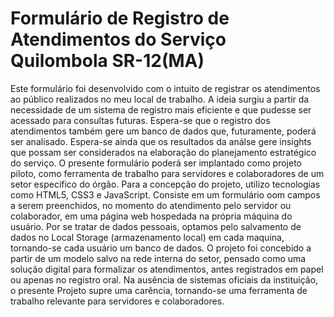 # Formulário de Registro de Atendimentos do Serviço Quilombola SR-12(MA)
Este formulário foi desenvolvido com o intuito de registrar os atendimentos ao público realizados no meu local de trabalho. A ideia surgiu a partir da necessidade de um sistema de registro mais eficiente e que pudesse ser acessado para consultas futuras. Espera-se que o registro dos atendimentos também gere um banco de dados que, futuramente, poderá ser analisado. Espera-se ainda que os resultados da análse gere insights que possam ser considerados na elaboração do planejamento estratégico do serviço. O presente formulário poderá ser implantado como projeto  piloto, como ferramenta de trabalho para servidores e colaboradores de um setor específico do órgão.
Para a concepção do projeto, utilizo tecnologias como HTML5, CSS3 e JavaScript. Consiste em um formulário oom campos a serem preenchidos, no momento do atendimento pelo servidor ou colaborador, em uma página web hospedada na própria máquina do usuário. Por se tratar de dados pessoais, optamos pelo salvamento de dados no Local Storage (armazenamento local) em cada maquina, tornando-se cada usuário um banco de dados. O projeto  foi concebido a partir de um modelo salvo na rede interna do setor, pensado como uma solução digital para formalizar os atendimentos, antes registrados em papel ou apenas no registro oral. Na ausência de sistemas oficiais da instituição, o presente Projeto supre uma carência, tornando-se uma ferramenta de trabalho relevante para servidores e colaboradores.
